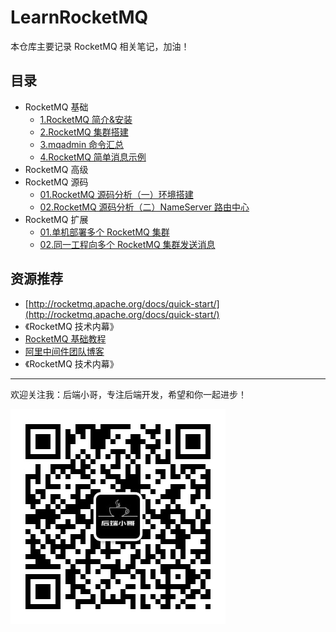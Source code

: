 # LearnRocketMQ
本仓库主要记录 RocketMQ 相关笔记，加油！

## 目录
- RocketMQ 基础
  - [1.RocketMQ 简介&安装](./base/1.RocketMQ%20简介&安装.md)
  - [2.RocketMQ 集群搭建](./base/2.RocketMQ%20集群搭建.md)
  - [3.mqadmin 命令汇总](./base/3.mqadmin%20命令汇总.md)
  - [4.RocketMQ 简单消息示例](./base/4.RocketMQ%20简单消息示例.md)
- RocketMQ 高级
- RocketMQ 源码
  - [01.RocketMQ 源码分析（一）环境搭建](./source_code/01.RocketMQ%20源码分析（一）环境搭建.md)
  - [02.RocketMQ 源码分析（二）NameServer 路由中心](./source_code/02.RocketMQ%20源码分析（二）NameServer%20路由中心.md)
- RocketMQ 扩展
  - [01.单机部署多个 RocketMQ 集群](./extend/01.单机部署多个%20RocketMQ%20集群.md)
  - [02.同一工程向多个 RocketMQ 集群发送消息](./extend/02.同一工程向多个%20RocketMQ%20集群发送消息.md)

## 资源推荐
- [http://rocketmq.apache.org/docs/quick-start/](http://rocketmq.apache.org/docs/quick-start/)
- 《RocketMQ 技术内幕》
- [RocketMQ 基础教程](https://www.bilibili.com/video/BV1ta4y1x729)
- [阿里中间件团队博客](http://jm.taobao.org/)
- 《RocketMQ 技术内幕》


---

欢迎关注我：后端小哥，专注后端开发，希望和你一起进步！

![](https://github.com/lujiahao0708/PicRepo/raw/master/%E5%85%AC%E4%BC%97%E5%8F%B7%E4%BA%8C%E7%BB%B4%E7%A0%81.jpg)

